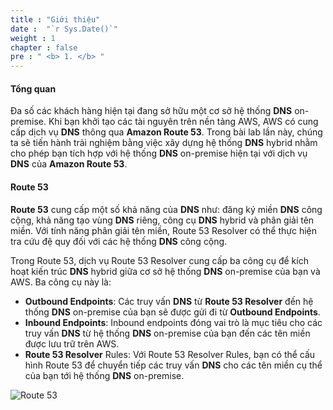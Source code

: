 ```yaml
---
title : "Giới thiệu"
date :  "`r Sys.Date()`" 
weight : 1 
chapter : false
pre : " <b> 1. </b> "
---
```


#### Tổng quan

Đa số các khách hàng hiện tại đang sở hữu một cơ sở hệ thống **DNS** on-premise. Khi bạn khởi tạo các tài nguyên trên nền tảng AWS, AWS có cung cấp dịch vụ **DNS** thông qua **Amazon Route 53**. Trong bài lab lần này, chúng ta sẽ tiến hành trải nghiệm bằng việc xây dựng hệ thống **DNS** hybrid nhằm cho phép bạn tích hợp với hệ thống **DNS** on-premise hiện tại với dịch vụ **DNS** của **Amazon Route 53**.

#### Route 53

**Route 53** cung cấp một số khả năng của **DNS** như: đăng ký miền **DNS** công cộng, khả năng tạo vùng **DNS** riêng, công cụ **DNS** hybrid và phân giải tên miền. Với tính năng phân giải tên miền, Route 53 Resolver có thể thực hiện tra cứu đệ quy đối với các hệ thống **DNS** công cộng.

Trong Route 53, dịch vụ Route 53 Resolver cung cấp ba công cụ để kích hoạt kiến trúc **DNS** hybrid giữa cơ sở hệ thống **DNS** on-premise của bạn và AWS. Ba công cụ này là:

- **Outbound Endpoints**: Các truy vấn **DNS** từ **Route 53 Resolver** đến hệ thống **DNS** on-premise của bạn sẽ được gửi đi từ **Outbound Endpoints**.
- **Inbound Endpoints**: Inbound endpoints đóng vai trò là mục tiêu cho các truy vấn **DNS** từ hệ thống **DNS** on-premise của bạn đến các tên miền được lưu trữ trên AWS.
- **Route 53 Resolver** Rules: Với Route 53 Resolver Rules, bạn có thể cấu hình Route 53 để chuyển tiếp các truy vấn **DNS** cho các tên miền cụ thể của bạn tới hệ thống **DNS** on-premise.

![Route 53](/images/icon.png?featherlight=false&width=10pc)

